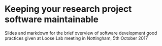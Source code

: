 # Keeping your research project software maintainable
Slides and markdown for the brief overview of software development good practices given at Loose Lab meeting in Nottingham, 5th October 2017
